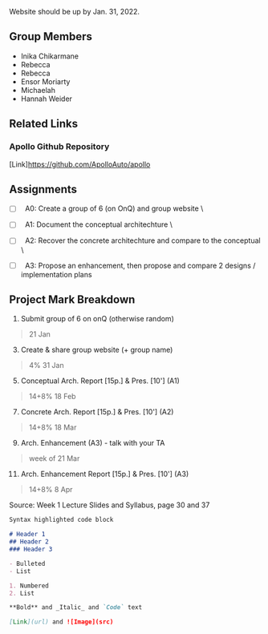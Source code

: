 Website should be up by Jan. 31, 2022. 

## Group Members
- Inika Chikarmane
- Rebecca
- Rebecca
- Ensor Moriarty
- Michaelah
- Hannah Weider


## Related Links
### Apollo Github Repository 
[Link]https://github.com/ApolloAuto/apollo



## Assignments

- [ ] &nbsp; A0: Create a group of 6 (on OnQ) and group website \
- [ ] &nbsp; A1: Document the conceptual architechture \
- [ ] &nbsp; A2: Recover the concrete architechture and compare to the conceptual \
- [ ] &nbsp; A3: Propose an enhancement, then propose and compare 2 designs / implementation plans


## Project Mark Breakdown
1. Submit group of 6 on onQ (otherwise random)                           
> 21 Jan 
3. Create & share group website (+ group name)                  
> 4%  31 Jan 
5. Conceptual Arch. Report [15p.] & Pres. [10'] (A1)         
> 14+8%  18 Feb 
7. Concrete Arch. Report [15p.] & Pres. [10'] (A2)           
> 14+8%  18 Mar 
9. Arch. Enhancement (A3) - talk with your TA                    
> week of 21 Mar 
11. Arch. Enhancement Report [15p.] & Pres. [10'] (A3)         
> 14+8%  8 Apr

Source: Week 1 Lecture Slides and Syllabus, page 30 and 37


```markdown
Syntax highlighted code block

# Header 1
## Header 2
### Header 3

- Bulleted
- List

1. Numbered
2. List

**Bold** and _Italic_ and `Code` text

[Link](url) and ![Image](src)
```



